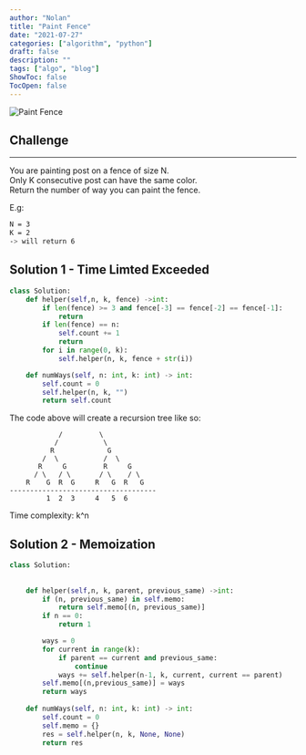 ```yaml
---
author: "Nolan"
title: "Paint Fence"
date: "2021-07-27"
categories: ["algorithm", "python"]
draft: false
description: ""
tags: ["algo", "blog"]
ShowToc: false
TocOpen: false
---
```


![Paint Fence](https://algo.nolanemirot.com/paint-fence.jpg)

## Challenge

 ---


You are painting post on a fence of size N.  
Only K consecutive post can have the same color.  
Return the number of way you can paint the fence.  

E.g:
```bash
N = 3
K = 2
-> will return 6
```

## Solution 1 - Time Limted Exceeded

```python
class Solution:
    def helper(self,n, k, fence) ->int:
        if len(fence) >= 3 and fence[-3] == fence[-2] == fence[-1]:
            return
        if len(fence) == n:
            self.count += 1
            return
        for i in range(0, k):
            self.helper(n, k, fence + str(i))

    def numWays(self, n: int, k: int) -> int:
        self.count = 0
        self.helper(n, k, "")
        return self.count
```

The code above will create a recursion tree like so:


```
            /         \
           /           \
          R             G
        /  \           /  \
       R     G         R     G
      / \   / \       / \    / \
    R    G  R  G     R   G  R   G
------------------------------------
         1  2  3     4   5  6
```

Time complexity: k^n

## Solution 2 - Memoization

```python
class Solution:
    
    
    def helper(self,n, k, parent, previous_same) ->int:
        if (n, previous_same) in self.memo:
            return self.memo[(n, previous_same)]
        if n == 0:
            return 1

        ways = 0
        for current in range(k):
            if parent == current and previous_same:
                continue
            ways += self.helper(n-1, k, current, current == parent)
        self.memo[(n,previous_same)] = ways
        return ways
    
    def numWays(self, n: int, k: int) -> int:
        self.count = 0
        self.memo = {}
        res = self.helper(n, k, None, None)
        return res
```